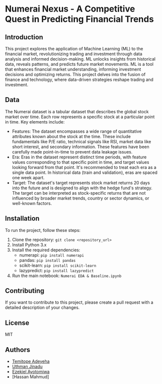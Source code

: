 # Numerai Nexus - A Competitive Quest in Predicting Financial Trends

## Introduction
This project explores the application of Machine Learning (ML) to the financial market, revolutionizing trading and investment through data analysis and informed decision-making. ML unlocks insights from historical data, reveals patterns, and predicts future market movements. 
ML is a tool that enhances financial market understanding, informing investment decisions and optimizing returns. This project delves into the fusion of finance and technology, where data-driven strategies reshape trading and investment.

## Data
The Numerai dataset is a tabular dataset that describes the global stock market over time. Each row represents a specific stock at a particular point in time. Key elements include:
- Features: The dataset encompasses a wide range of quantitative attributes known about the stock at the time. These include fundamentals like P/E ratio, technical signals like RSI, market data like short interest, and secondary information. These features have been carefully made point-in-time to prevent data leakage issues.
- Era: Eras in the dataset represent distinct time periods, with feature values corresponding to that specific point in time, and target values looking forward from that point. It's recommended to treat each era as a single data point. In historical data (train and validation), eras are spaced one week apart.
- Target: The dataset's target represents stock market returns 20 days into the future and is designed to align with the hedge fund's strategy. The target can be interpreted as stock-specific returns that are not influenced by broader market trends, country or sector dynamics, or well-known factors.
  
## Installation
To run the project, follow these steps:

1. Clone the repository: `git clone <repository_url>`
2. Install Python 3.x
3. Install the required dependencies:
   - numerapi: `pip install numerapi`
   - pandas: `pip install pandas`
   - scikit-learn: `pip install scikit-learn`
   - lazypredict: `pip install lazypredict`
4. Run the main notebook: `Numerai EDA & Baseline.ipynb`

## Contributing
If you want to contribute to this project, please create a pull request with a detailed description of your changes.

## License
MIT

## Authors
- [Temitope Adeyeha](https://github.com/Adeyeha)
- [Uthman Jinadu](https://github.com/ridwan-salau)
- [Ezekiel Ayotomiwa](https://github.com/ayotomiwaa)
- [Hassan Mahmud]
